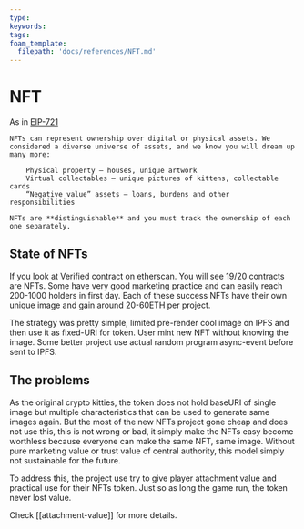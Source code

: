 ```yaml
---
type: 
keywords: 
tags: 
foam_template:
  filepath: 'docs/references/NFT.md' 
---
```


# NFT

As in [EIP-721](https://eips.ethereum.org/EIPS/eip-721)

```
NFTs can represent ownership over digital or physical assets. We considered a diverse universe of assets, and we know you will dream up many more:

    Physical property — houses, unique artwork
    Virtual collectables — unique pictures of kittens, collectable cards
    “Negative value” assets — loans, burdens and other responsibilities

NFTs are **distinguishable** and you must track the ownership of each one separately.
```

## State of NFTs

If you look at Verified contract on etherscan. You will see 19/20 contracts are NFTs.
Some have very good marketing practice and can easily reach 200-1000 holders in first day. Each of these success NFTs have their own unique image and gain around 20-60ETH per project.

The strategy was pretty simple, limited pre-render cool image on IPFS and then use it as fixed-URI for token. User mint new NFT without knowing the image. Some better project use actual random program async-event before sent to IPFS.

## The problems

As the original crypto kitties, the token does not hold baseURI of single image but multiple characteristics that can be used to generate same images again. But the most of the new NFTs project gone cheap and does not use this, this is not wrong or bad, it simply make the NFTs easy become worthless because everyone can make the same NFT, same image. Without pure marketing value or trust value of central authority, this model simply not sustainable for the future.

To address this, the project use try to give player attachment value and practical use for their NFTs token. Just so as long the game run, the token never lost value.

Check [[attachment-value]] for more details.

